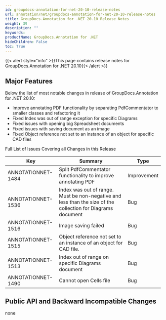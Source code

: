 ```yaml
---
id: groupdocs-annotation-for-net-20-10-release-notes
url: annotation/net/groupdocs-annotation-for-net-20-10-release-notes
title: GroupDocs.Annotation for .NET 20.10 Release Notes
weight: 39
description: ""
keywords: 
productName: GroupDocs.Annotation for .NET
hideChildren: False
toc: True
---
```


{{< alert style="info" >}}This page contains release notes for GroupDocs.Annotation for .NET 20.10{{< /alert >}}

## Major Features

Below the list of most notable changes in  release of GroupDocs.Annotation for .NET 20.10:

*   Improve annotating PDF functionality by separating PdfCommentator to smaller classes and refactoring it
*   Fixed Index was out of range exception for specific Diagrams 
*   Fixed issues with opening big Spreadsheet documents
*   Fixed issues with saving document as an image
*   Fixed Object reference not set to an instance of an object for specific CAD files


Full List of Issues Covering all Changes in this Release 

| Key | Summary | Type |
| --- | --- | --- |
| ANNOTATIONNET-1484 | Split PdfCommentator functionality to improve annotating PDF | Improvement |
| ANNOTATIONNET-1536 | Index was out of range. Must be non-negative and less than the size of the collection for Diagrams document | Bug |
| ANNOTATIONNET-1516 | Image saving failed | Bug |
| ANNOTATIONNET-1515 | Object reference not set to an instance of an object for CAD file. | Bug |
| ANNOTATIONNET-1513 | Index out of range on specific Diagrams document | Bug |
| ANNOTATIONNET-1490 | Cannot open Cells file | Bug |

## Public API and Backward Incompatible Changes
none